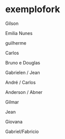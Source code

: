 # exemplofork

Gilson 

Emilia Nunes

guilherme

Carlos

Bruno e Douglas     

Gabrielen / Jean

André / Carlos

Anderson / Abner

Gilmar

Jean

Giovana

Gabriel/Fabricio